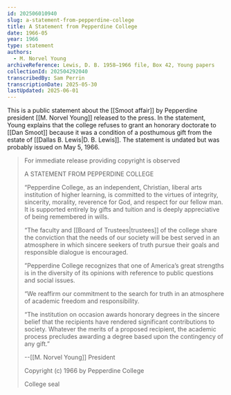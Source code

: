 ```yaml
---
id: 202506010940
slug: a-statement-from-pepperdine-college
title: A Statement from Pepperdine College
date: 1966-05
year: 1966
type: statement
authors:
  - M. Norvel Young
archiveReference: Lewis, D. B. 1958–1966 file, Box 42, Young papers
collectionId: 202504292040
transcribedBy: Sam Perrin
transcriptionDate: 2025-05-30
lastUpdated: 2025-06-01
---
```

This is a public statement about the [[Smoot affair]] by Pepperdine president [[M. Norvel Young]] released to the press. In the statement, Young explains that the college refuses to grant an honorary doctorate to [[Dan Smoot]] because it was a condition of a posthumous gift from the estate of [[Dallas B. Lewis|D. B. Lewis]]. The statement is undated but was probably issued on May 5, 1966.

>For immediate release providing copyright is observed
>
>A STATEMENT FROM PEPPERDINE COLLEGE
>
>“Pepperdine College, as an independent, Christian, liberal arts institution of higher learning, is committed to the virtues of integrity, sincerity, morality, reverence for God, and respect for our fellow man. It is supported entirely by gifts and tuition and is deeply appreciative of being remembered in wills.
>
>“The faculty and [[Board of Trustees|trustees]] of the college share the conviction that the needs of our society will be best served in an atmosphere in which sincere seekers of truth pursue their goals and responsible dialogue is encouraged.
>
>”Pepperdine College recognizes that one of America’s great strengths is in the diversity of its opinions with reference to public questions and social issues.
>
>“We reaffirm our commitment to the search for truth in an atmosphere of academic freedom and responsibility.
>
>“The institution on occasion awards honorary degrees in the sincere belief that the recipients have rendered significant contributions to society. Whatever the merits of a proposed recipient, the academic process precludes awarding a degree based upon the contingency of any gift.”
>
>--[[M. Norvel Young]]
>President
>
>Copyright (c) 1966 by
>Pepperdine College
>
>College seal